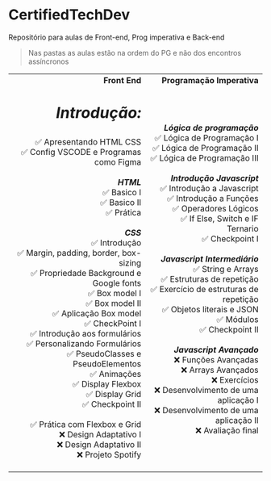 # CertifiedTechDev
Repositório para aulas de Front-end, Prog imperativa e Back-end
> Nas pastas as aulas estão na ordem do PG e não dos encontros assíncronos

<table style="text-align: right;">
    <tr>
       <td><b>Front End</b></td>
       <td><b>Programação Imperativa</b></td>
    </tr>
    <tr>
       <td>
         <p style="font-size: 30px"><b><em>   Introdução:</em></b></h3></p>
         ✅ Apresentando HTML CSS</br>
         ✅ Config VSCODE e Programas como Figma</br>
         </br>
         <b><em>   HTML</em></b></br>
         ✅ Basico I</br>
         ✅ Basico II</br>
         ✅ Prática</br>
         </br>
         <b><em>   CSS</em></b></br>
         ✅ Introdução</br>
         ✅ Margin, padding, border, box-sizing</br>
         ✅ Propriedade Background e Google fonts</br>
         ✅ Box model I</br>
         ✅ Box model II</br>
         ✅ Aplicação Box model</br>
         ✅ CheckPoint I</br>
         ✅ Introdução aos formulários</br>
         ✅ Personalizando Formulários</br>
         ✅ PseudoClasses e PseudoElementos</br>  
         ✅ Animações</br>  
         ✅ Display Flexbox</br>  
         ✅ Display Grid</br>  
         ✅ Checkpoint II</br>  
         </br>  
         ✅ Prática com Flexbox e Grid</br>  
         ❌ Design Adaptativo I</br>  
         ❌ Design Adaptativo II</br>  
         ❌ Projeto Spotify</br>  
         </br>  
       </td>
       <td border="0">
         <b><em>Lógica de programação</em></b></br>
         ✅ Lógica de Programação I</br>
         ✅ Lógica de Programação II</br>
         ✅ Lógica de Programação III</br>
         </br>
         <b><em>Introdução Javascript</em></b></br>
         ✅ Introdução a Javascript</br>
         ✅ Introdução a Funções</br>
         ✅ Operadores Lógicos</br>
         ✅ If Else, Switch e IF Ternario</br>
         ✅ Checkpoint I</br>
         </br>
         <b><em>Javascript Intermediário</em></b></br>
         ✅ String e Arrays</br>
         ✅ Estruturas de repetição</br>
         ✅ Exercício de estruturas de repetição</br>
         ✅ Objetos literais e JSON</br>
         ✅ Módulos</br>
         ✅ Checkpoint II</br>
         </br>
         <b><em>Javascript Avançado</em></b></br>
         ❌ Funções Avançadas</br>
         ❌ Arrays Avançados</br>
         ❌ Exercícios</br>
         ❌ Desenvolvimento de uma aplicação I</br>
         ❌ Desenvolvimento de uma aplicação II</br>
         ❌ Avaliação final</br>
       </td>
    </tr>
   </table>

